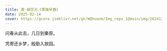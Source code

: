 ```yaml
---
title: 唐·柳宗元《零陵早春》
date: 2025-02-14
cover: https://gcore.jsdelivr.net/gh/WQhuanm/Img_repo_1@main/img/202412222015910.png
---
```


问春从此去，几日到秦原。

凭寄还乡梦，殷勤入故园。

